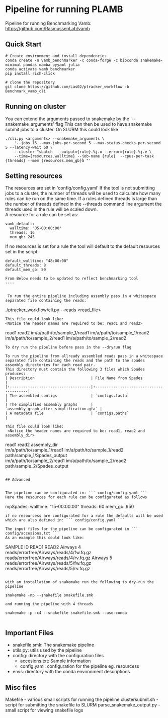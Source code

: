 # Pipeline for running PLAMB 
Pipeline for running Benchmarking Vamb: https://github.com/RasmussenLab/vamb


## Quick Start
```
# Create environment and install dependencies 
conda create -n vamb_benchmarker -c conda-forge -c bioconda snakemake-minimal pandas mamba pyyaml julia
conda activate vamb_benchmarker
pip install rich-click

# clone the repository
git clone https://github.com/Las02/ptracker_workflow -b Benchmark_vamb_cli
```


## Running on cluster
You can extend the arguments passed to snakemake by the '--snakemake_arguments' flag
This can then be used to have snakemake submit jobs to a cluster.
On SLURM this could look like

```
./cli.py <arguments> --snakemake_arguments \
    '--jobs 16 --max-jobs-per-second 5 --max-status-checks-per-second 5 --latency-wait 60 \
    --cluster "sbatch  --output={rule}.%j.o --error={rule}.%j.e \
    --time={resources.walltime} --job-name {rule}  --cpus-per-task {threads} --mem {resources.mem_gb}G "'
```
<!-- # TODO test above -->

## Setting resources
The resources are set in 'config/config.yaml'
If the tool is not submitting jobs to a cluster, the number of threads will be used to calculate how many rules can be run on the same time. If a rules defined threads is large than the number of threads defined in the --threads command line argument the threads used in the rule will be scaled down.  
A resource for a rule can be set as:
```
vamb_default:
  walltime: "05-00:00:00"
  threads: 16
  mem_gb: 245
```

If no resources is set for a rule the tool will default to the default resources set in the script:
```
default_walltime: "48:00:00"
default_threads: 8
default_mem_gb: 50
```











```
From Below needs to be updated to reflect benchmarking tool
----


 To run the entire pipeline including assembly pass in a whitespace separated file containing the reads:
```
./ptracker_workflow/cli.py --reads <read_file> 
```
This file could look like:
<Notice the header names are required to be: read1 and read2> 

``` 
read1                          read2
im/a/path/to/sample_1/read1    im/a/path/to/sample_1/read2
im/a/path/to/sample_2/read1    im/a/path/to/sample_2/read2
```
To dry run the pipeline before pass in the --dryrun flag

To run the pipeline from allready assembled reads pass in a whitespace separated file containing the reads and the path to the spades assembly directories for each read pair.
This directory must contain the following 3 files which Spades produces: 
| Description                         | File Name from Spades                               |
|:------------------------------------|:----------------------------------------|
| The assembled contigs               | `contigs.fasta`                         |
| The simplified assembly graphs      | `assembly_graph_after_simplification.gfa` |
| A metadata file                     | `contigs.paths`                         |

This file could look like:
 <Notice the header names are required to be: read1, read2 and assembly_dir> 

``` 
read1                          read2                         assembly_dir                                           
im/a/path/to/sample_1/read1    im/a/path/to/sample_1/read2   path/sample_1/Spades_output  
im/a/path/to/sample_2/read1    im/a/path/to/sample_2/read2   path/sample_2/Spades_output          
```

## Advanced


The pipeline can be configurated in: ``` config/config.yaml ```
Here the resources for each rule can be configurated as follows
```
mpSpades:
  walltime: "15-00:00:00"
  threads: 60
  mem_gb: 950
```
if no resourcess are configurated for a rule the defaults will be used which are also defined in: ``` config/config.yaml ```

The input files for the pipeline can be configurated in ``` config/accesions.txt ``` 
As an example this could look like:
```
SAMPLE ID READ1 READ2
Airways 4 reads/errorfree/Airways/reads/4/fw.fq.gz reads/errorfree/Airways/reads/4/rv.fq.gz
Airways 5 reads/errorfree/Airways/reads/5/fw.fq.gz reads/errorfree/Airways/reads/5/rv.fq.gz
```

with an installation of snakemake run the following to dry-run the pipeline
```
	snakemake -np --snakefile snakefile.smk
```
and running the pipeline with 4 threads
```
	snakemake -p -c4 --snakefile snakefile.smk --use-conda
```

```
## Important Files
- snakefile.smk: The snakemake pipeline
- utils.py: utils used by the pipeline
- config: directory with the configuration files
  - accesions.txt: Sample information
  - config.yaml: configuration for the pipeline eg. resourcess
- envs: directory with the conda environment descriptions

## Misc files
Makefile - various small scripts for running the pipeline
clustersubmit.sh - script for submitting the snakefile to SLURM
parse_snakemake_output.py - small script for viewing snakefile logs
